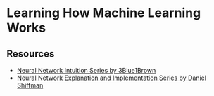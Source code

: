 # Learning How Machine Learning Works

## Resources

-   [Neural Network Intuition Series by 3Blue1Brown](https://www.youtube.com/playlist?list=PLZHQObOWTQDNU6R1_67000Dx_ZCJB-3pi)
-   [Neural Network Explanation and Implementation Series by Daniel Shiffman](https://youtube.com/playlist?list=PLRqwX-V7Uu6aCibgK1PTWWu9by6XFdCfh)
